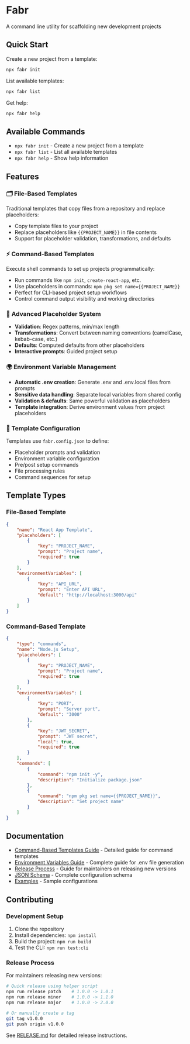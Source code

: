 # Fabr

A command line utility for scaffolding new development projects

## Quick Start

Create a new project from a template:

```bash
npx fabr init
```

List available templates:

```bash
npx fabr list
```

Get help:

```bash
npx fabr help
```

## Available Commands

- `npx fabr init` - Create a new project from a template
- `npx fabr list` - List all available templates
- `npx fabr help` - Show help information

## Features

### 🗂️ **File-Based Templates**

Traditional templates that copy files from a repository and replace placeholders:

- Copy template files to your project
- Replace placeholders like `{{PROJECT_NAME}}` in file contents
- Support for placeholder validation, transformations, and defaults

### ⚡ **Command-Based Templates**

Execute shell commands to set up projects programmatically:

- Run commands like `npm init`, `create-react-app`, etc.
- Use placeholders in commands: `npm pkg set name={{PROJECT_NAME}}`
- Perfect for CLI-based project setup workflows
- Control command output visibility and working directories

### 🔧 **Advanced Placeholder System**

- **Validation**: Regex patterns, min/max length
- **Transformations**: Convert between naming conventions (camelCase, kebab-case, etc.)
- **Defaults**: Computed defaults from other placeholders
- **Interactive prompts**: Guided project setup

### 🌍 **Environment Variable Management**

- **Automatic .env creation**: Generate .env and .env.local files from prompts
- **Sensitive data handling**: Separate local variables from shared config
- **Validation & defaults**: Same powerful validation as placeholders
- **Template integration**: Derive environment values from project placeholders

### 📝 **Template Configuration**

Templates use `fabr.config.json` to define:

- Placeholder prompts and validation
- Environment variable configuration
- Pre/post setup commands
- File processing rules
- Command sequences for setup

## Template Types

### File-Based Template

```json
{
	"name": "React App Template",
	"placeholders": [
		{
			"key": "PROJECT_NAME",
			"prompt": "Project name",
			"required": true
		}
	],
	"environmentVariables": [
		{
			"key": "API_URL",
			"prompt": "Enter API URL",
			"default": "http://localhost:3000/api"
		}
	]
}
```

### Command-Based Template

```json
{
	"type": "commands",
	"name": "Node.js Setup",
	"placeholders": [
		{
			"key": "PROJECT_NAME",
			"prompt": "Project name",
			"required": true
		}
	],
	"environmentVariables": [
		{
			"key": "PORT",
			"prompt": "Server port",
			"default": "3000"
		},
		{
			"key": "JWT_SECRET",
			"prompt": "JWT secret",
			"local": true,
			"required": true
		}
	],
	"commands": [
		{
			"command": "npm init -y",
			"description": "Initialize package.json"
		},
		{
			"command": "npm pkg set name={{PROJECT_NAME}}",
			"description": "Set project name"
		}
	]
}
```

## Documentation

- [Command-Based Templates Guide](./docs/COMMAND-TEMPLATES.md) - Detailed guide for command templates
- [Environment Variables Guide](./docs/ENVIRONMENT-VARIABLES.md) - Complete guide for .env file generation
- [Release Process](./docs/RELEASE.md) - Guide for maintainers on releasing new versions
- [JSON Schema](./fabr.config.schema.json) - Complete configuration schema
- [Examples](./examples/) - Sample configurations

## Contributing

### Development Setup

1. Clone the repository
2. Install dependencies: `npm install`
3. Build the project: `npm run build`
4. Test the CLI: `npm run test:cli`

### Release Process

For maintainers releasing new versions:

```bash
# Quick release using helper script
npm run release patch    # 1.0.0 -> 1.0.1
npm run release minor    # 1.0.0 -> 1.1.0
npm run release major    # 1.0.0 -> 2.0.0

# Or manually create a tag
git tag v1.0.0
git push origin v1.0.0
```

See [RELEASE.md](./docs/RELEASE.md) for detailed release instructions.
